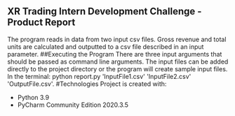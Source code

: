 
## XR Trading Intern Development Challenge - Product Report
The program reads in data from two input csv files. Gross revenue and total units are calculated and outputted to a csv file described in an input parameter.
##Executing the Program
There are three input arguments that should be passed as command line arguments. The input files can be added directly to the project directory or the program will create sample input files. In the terminal: python report.py 'InputFile1.csv' 'InputFile2.csv' 'OutputFile.csv'. 
#Technologies
Project is created with:

- Python 3.9
- PyCharm Community Edition 2020.3.5